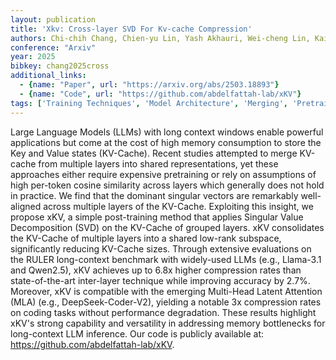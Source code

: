 ```yaml
---
layout: publication
title: 'Xkv: Cross-layer SVD For Kv-cache Compression'
authors: Chi-chih Chang, Chien-yu Lin, Yash Akhauri, Wei-cheng Lin, Kai-chiang Wu, Luis Ceze, Mohamed S. Abdelfattah
conference: "Arxiv"
year: 2025
bibkey: chang2025cross
additional_links:
  - {name: "Paper", url: "https://arxiv.org/abs/2503.18893"}
  - {name: "Code", url: "https://github.com/abdelfattah-lab/xKV"}
tags: ['Training Techniques', 'Model Architecture', 'Merging', 'Pretraining Methods', 'Has Code', 'Applications', 'Attention Mechanism']
---
```

Large Language Models (LLMs) with long context windows enable powerful
applications but come at the cost of high memory consumption to store the Key
and Value states (KV-Cache). Recent studies attempted to merge KV-cache from
multiple layers into shared representations, yet these approaches either
require expensive pretraining or rely on assumptions of high per-token cosine
similarity across layers which generally does not hold in practice. We find
that the dominant singular vectors are remarkably well-aligned across multiple
layers of the KV-Cache. Exploiting this insight, we propose xKV, a simple
post-training method that applies Singular Value Decomposition (SVD) on the
KV-Cache of grouped layers. xKV consolidates the KV-Cache of multiple layers
into a shared low-rank subspace, significantly reducing KV-Cache sizes. Through
extensive evaluations on the RULER long-context benchmark with widely-used LLMs
(e.g., Llama-3.1 and Qwen2.5), xKV achieves up to 6.8x higher compression rates
than state-of-the-art inter-layer technique while improving accuracy by 2.7%.
Moreover, xKV is compatible with the emerging Multi-Head Latent Attention (MLA)
(e.g., DeepSeek-Coder-V2), yielding a notable 3x compression rates on coding
tasks without performance degradation. These results highlight xKV's strong
capability and versatility in addressing memory bottlenecks for long-context
LLM inference. Our code is publicly available at:
https://github.com/abdelfattah-lab/xKV.
